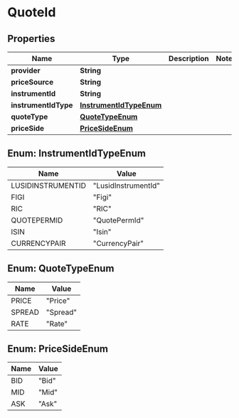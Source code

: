
# QuoteId

## Properties
Name | Type | Description | Notes
------------ | ------------- | ------------- | -------------
**provider** | **String** |  | 
**priceSource** | **String** |  | 
**instrumentId** | **String** |  | 
**instrumentIdType** | [**InstrumentIdTypeEnum**](#InstrumentIdTypeEnum) |  | 
**quoteType** | [**QuoteTypeEnum**](#QuoteTypeEnum) |  | 
**priceSide** | [**PriceSideEnum**](#PriceSideEnum) |  | 


<a name="InstrumentIdTypeEnum"></a>
## Enum: InstrumentIdTypeEnum
Name | Value
---- | -----
LUSIDINSTRUMENTID | &quot;LusidInstrumentId&quot;
FIGI | &quot;Figi&quot;
RIC | &quot;RIC&quot;
QUOTEPERMID | &quot;QuotePermId&quot;
ISIN | &quot;Isin&quot;
CURRENCYPAIR | &quot;CurrencyPair&quot;


<a name="QuoteTypeEnum"></a>
## Enum: QuoteTypeEnum
Name | Value
---- | -----
PRICE | &quot;Price&quot;
SPREAD | &quot;Spread&quot;
RATE | &quot;Rate&quot;


<a name="PriceSideEnum"></a>
## Enum: PriceSideEnum
Name | Value
---- | -----
BID | &quot;Bid&quot;
MID | &quot;Mid&quot;
ASK | &quot;Ask&quot;



